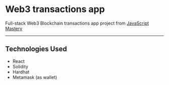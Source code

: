 # Web3 transactions app


Full-stack Web3 Blockchain transactions app project from [JavaScript Mastery](https://www.youtube.com/watch?v=Wn_Kb3MR_cU)

----
## Technologies Used

- React
- Solidity
- Hardhat
- Metamask (as wallet)

